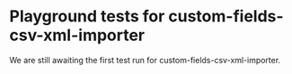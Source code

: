 # Playground tests for custom-fields-csv-xml-importer
We are still awaiting the first test run for custom-fields-csv-xml-importer.
